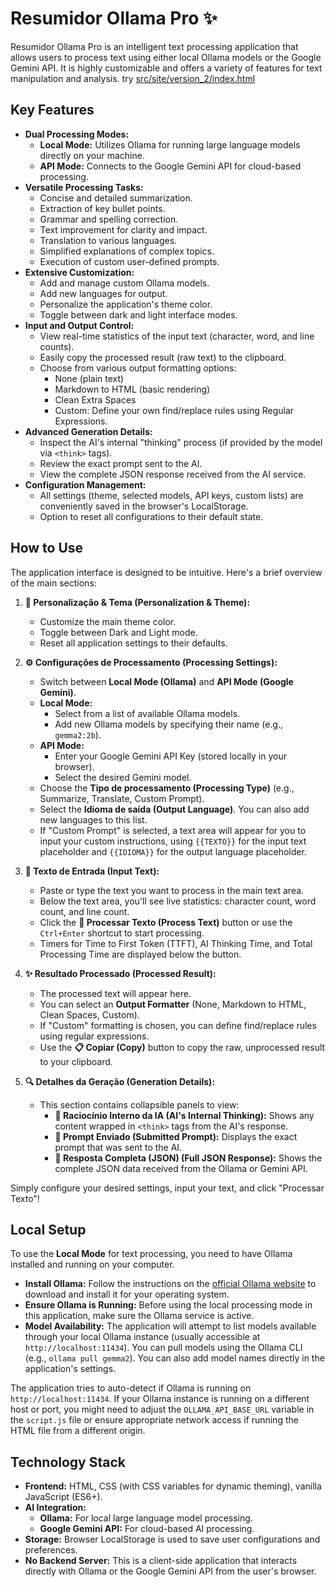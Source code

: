 # Resumidor Ollama Pro ✨

Resumidor Ollama Pro is an intelligent text processing application that allows users to process text using either local Ollama models or the Google Gemini API. It is highly customizable and offers a variety of features for text manipulation and analysis.
try [src/site/version_2/index.html](web)

## Key Features

- **Dual Processing Modes:**
    - **Local Mode:** Utilizes Ollama for running large language models directly on your machine.
    - **API Mode:** Connects to the Google Gemini API for cloud-based processing.
- **Versatile Processing Tasks:**
    - Concise and detailed summarization.
    - Extraction of key bullet points.
    - Grammar and spelling correction.
    - Text improvement for clarity and impact.
    - Translation to various languages.
    - Simplified explanations of complex topics.
    - Execution of custom user-defined prompts.
- **Extensive Customization:**
    - Add and manage custom Ollama models.
    - Add new languages for output.
    - Personalize the application's theme color.
    - Toggle between dark and light interface modes.
- **Input and Output Control:**
    - View real-time statistics of the input text (character, word, and line counts).
    - Easily copy the processed result (raw text) to the clipboard.
    - Choose from various output formatting options:
        - None (plain text)
        - Markdown to HTML (basic rendering)
        - Clean Extra Spaces
        - Custom: Define your own find/replace rules using Regular Expressions.
- **Advanced Generation Details:**
    - Inspect the AI's internal "thinking" process (if provided by the model via `<think>` tags).
    - Review the exact prompt sent to the AI.
    - View the complete JSON response received from the AI service.
- **Configuration Management:**
    - All settings (theme, selected models, API keys, custom lists) are conveniently saved in the browser's LocalStorage.
    - Option to reset all configurations to their default state.

## How to Use

The application interface is designed to be intuitive. Here's a brief overview of the main sections:

1.  **🎨 Personalização & Tema (Personalization & Theme):**
    *   Customize the main theme color.
    *   Toggle between Dark and Light mode.
    *   Reset all application settings to their defaults.

2.  **⚙️ Configurações de Processamento (Processing Settings):**
    *   Switch between **Local Mode (Ollama)** and **API Mode (Google Gemini)**.
    *   **Local Mode:**
        *   Select from a list of available Ollama models.
        *   Add new Ollama models by specifying their name (e.g., `gemma2:2b`).
    *   **API Mode:**
        *   Enter your Google Gemini API Key (stored locally in your browser).
        *   Select the desired Gemini model.
    *   Choose the **Tipo de processamento (Processing Type)** (e.g., Summarize, Translate, Custom Prompt).
    *   Select the **Idioma de saída (Output Language)**. You can also add new languages to this list.
    *   If "Custom Prompt" is selected, a text area will appear for you to input your custom instructions, using `{{TEXTO}}` for the input text placeholder and `{{IDIOMA}}` for the output language placeholder.

3.  **📝 Texto de Entrada (Input Text):**
    *   Paste or type the text you want to process in the main text area.
    *   Below the text area, you'll see live statistics: character count, word count, and line count.
    *   Click the **🚀 Processar Texto (Process Text)** button or use the `Ctrl+Enter` shortcut to start processing.
    *   Timers for Time to First Token (TTFT), AI Thinking Time, and Total Processing Time are displayed below the button.

4.  **✨ Resultado Processado (Processed Result):**
    *   The processed text will appear here.
    *   You can select an **Output Formatter** (None, Markdown to HTML, Clean Spaces, Custom).
    *   If "Custom" formatting is chosen, you can define find/replace rules using regular expressions.
    *   Use the **📋 Copiar (Copy)** button to copy the raw, unprocessed result to your clipboard.

5.  **🔍 Detalhes da Geração (Generation Details):**
    *   This section contains collapsible panels to view:
        *   **🧠 Raciocínio Interno da IA (AI's Internal Thinking):** Shows any content wrapped in `<think>` tags from the AI's response.
        *   **📝 Prompt Enviado (Submitted Prompt):** Displays the exact prompt that was sent to the AI.
        *   **📄 Resposta Completa (JSON) (Full JSON Response):** Shows the complete JSON data received from the Ollama or Gemini API.

Simply configure your desired settings, input your text, and click "Processar Texto"!

## Local Setup

To use the **Local Mode** for text processing, you need to have Ollama installed and running on your computer.

*   **Install Ollama:** Follow the instructions on the [official Ollama website](https://ollama.com/) to download and install it for your operating system.
*   **Ensure Ollama is Running:** Before using the local processing mode in this application, make sure the Ollama service is active.
*   **Model Availability:** The application will attempt to list models available through your local Ollama instance (usually accessible at `http://localhost:11434`). You can pull models using the Ollama CLI (e.g., `ollama pull gemma2`). You can also add model names directly in the application's settings.

The application tries to auto-detect if Ollama is running on `http://localhost:11434`. If your Ollama instance is running on a different host or port, you might need to adjust the `OLLAMA_API_BASE_URL` variable in the `script.js` file or ensure appropriate network access if running the HTML file from a different origin.

## Technology Stack

*   **Frontend:** HTML, CSS (with CSS variables for dynamic theming), vanilla JavaScript (ES6+).
*   **AI Integration:**
    *   **Ollama:** For local large language model processing.
    *   **Google Gemini API:** For cloud-based AI processing.
*   **Storage:** Browser LocalStorage is used to save user configurations and preferences.
*   **No Backend Server:** This is a client-side application that interacts directly with Ollama or the Google Gemini API from the user's browser.
